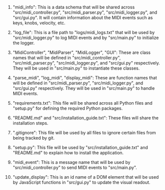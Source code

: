 1. "midi_info": This is a data schema that will be shared across "src/midi_controller.py", "src/midi_parser.py", "src/midi_logger.py", and "src/gui.py". It will contain information about the MIDI events such as keys, knobs, velocity, etc.

2. "log_file": This is a file path to "logs/midi_logs.txt" that will be used by "src/midi_logger.py" to log MIDI events and by "src/main.py" to initialize the logger.

3. "MidiController", "MidiParser", "MidiLogger", "GUI": These are class names that will be defined in "src/midi_controller.py", "src/midi_parser.py", "src/midi_logger.py", and "src/gui.py" respectively. They will be used in "src/main.py" to instantiate these classes.

4. "parse_midi", "log_midi", "display_midi": These are function names that will be defined in "src/midi_parser.py", "src/midi_logger.py", and "src/gui.py" respectively. They will be used in "src/main.py" to handle MIDI events.

5. "requirements.txt": This file will be shared across all Python files and "setup.py" for defining the required Python packages.

6. "README.md" and "src/installation_guide.txt": These files will share the installation steps.

7. ".gitignore": This file will be used by all files to ignore certain files from being tracked by git.

8. "setup.py": This file will be used by "src/installation_guide.txt" and "README.md" to explain how to install the application.

9. "midi_event": This is a message name that will be used by "src/midi_controller.py" to send MIDI events to "src/main.py".

10. "update_display": This is an id name of a DOM element that will be used by JavaScript functions in "src/gui.py" to update the visual readout.